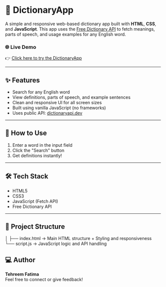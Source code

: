 # 📖 DictionaryApp

A simple and responsive web-based dictionary app built with **HTML**, **CSS**, and **JavaScript**. This app uses the [Free Dictionary API](https://dictionaryapi.dev/) to fetch meanings, parts of speech, and usage examples for any English word.

### 🌐 Live Demo
👉 [Click here to try the DictionaryApp](https://tehreemfatima489.github.io/DictionaryApp/)

---

## ✨ Features
- Search for any English word
- View definitions, parts of speech, and example sentences
- Clean and responsive UI for all screen sizes
- Built using vanilla JavaScript (no frameworks)
- Uses public API: [dictionaryapi.dev](https://dictionaryapi.dev/)

---

## 🚀 How to Use
1. Enter a word in the input field
2. Click the "Search" button
3. Get definitions instantly!

---

## 🛠️ Tech Stack
- HTML5
- CSS3
- JavaScript (Fetch API)
- Free Dictionary API

---

## 📁 Project Structure
│
├── index.html → Main HTML structure + Styling and responsiveness
└── script.js → JavaScript logic and API handling

## 💻 Author
**Tehreem Fatima**  
Feel free to connect or give feedback!
